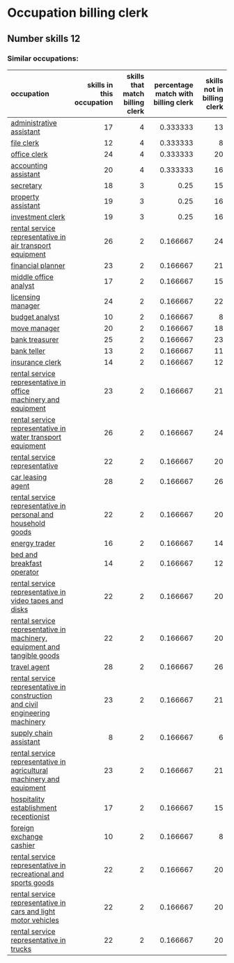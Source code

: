 # Occupation billing clerk
## Number skills 12
### Similar occupations:
| occupation                                                                                                                                                        |   skills in this occupation |   skills that match billing clerk |   percentage match with billing clerk |   skills not in billing clerk |
|:------------------------------------------------------------------------------------------------------------------------------------------------------------------|----------------------------:|----------------------------------:|--------------------------------------:|------------------------------:|
| [administrative assistant](administrative_assistant.md)                                                                                                           |                          17 |                                 4 |                              0.333333 |                            13 |
| [file clerk](file_clerk.md)                                                                                                                                       |                          12 |                                 4 |                              0.333333 |                             8 |
| [office clerk](office_clerk.md)                                                                                                                                   |                          24 |                                 4 |                              0.333333 |                            20 |
| [accounting assistant](accounting_assistant.md)                                                                                                                   |                          20 |                                 4 |                              0.333333 |                            16 |
| [secretary](secretary.md)                                                                                                                                         |                          18 |                                 3 |                              0.25     |                            15 |
| [property assistant](property_assistant.md)                                                                                                                       |                          19 |                                 3 |                              0.25     |                            16 |
| [investment clerk](investment_clerk.md)                                                                                                                           |                          19 |                                 3 |                              0.25     |                            16 |
| [rental service representative in air transport equipment](rental_service_representative_in_air_transport_equipment.md)                                           |                          26 |                                 2 |                              0.166667 |                            24 |
| [financial planner](financial_planner.md)                                                                                                                         |                          23 |                                 2 |                              0.166667 |                            21 |
| [middle office analyst](middle_office_analyst.md)                                                                                                                 |                          17 |                                 2 |                              0.166667 |                            15 |
| [licensing manager](licensing_manager.md)                                                                                                                         |                          24 |                                 2 |                              0.166667 |                            22 |
| [budget analyst](budget_analyst.md)                                                                                                                               |                          10 |                                 2 |                              0.166667 |                             8 |
| [move manager](move_manager.md)                                                                                                                                   |                          20 |                                 2 |                              0.166667 |                            18 |
| [bank treasurer](bank_treasurer.md)                                                                                                                               |                          25 |                                 2 |                              0.166667 |                            23 |
| [bank teller](bank_teller.md)                                                                                                                                     |                          13 |                                 2 |                              0.166667 |                            11 |
| [insurance clerk](insurance_clerk.md)                                                                                                                             |                          14 |                                 2 |                              0.166667 |                            12 |
| [rental service representative in office machinery and equipment](rental_service_representative_in_office_machinery_and_equipment.md)                             |                          23 |                                 2 |                              0.166667 |                            21 |
| [rental service representative in water transport equipment](rental_service_representative_in_water_transport_equipment.md)                                       |                          26 |                                 2 |                              0.166667 |                            24 |
| [rental service representative](rental_service_representative.md)                                                                                                 |                          22 |                                 2 |                              0.166667 |                            20 |
| [car leasing agent](car_leasing_agent.md)                                                                                                                         |                          28 |                                 2 |                              0.166667 |                            26 |
| [rental service representative in personal and household goods](rental_service_representative_in_personal_and_household_goods.md)                                 |                          22 |                                 2 |                              0.166667 |                            20 |
| [energy trader](energy_trader.md)                                                                                                                                 |                          16 |                                 2 |                              0.166667 |                            14 |
| [bed and breakfast operator](bed_and_breakfast_operator.md)                                                                                                       |                          14 |                                 2 |                              0.166667 |                            12 |
| [rental service representative in video tapes and disks](rental_service_representative_in_video_tapes_and_disks.md)                                               |                          22 |                                 2 |                              0.166667 |                            20 |
| [rental service representative in machinery, equipment and tangible goods](rental_service_representative_in_machinery,_equipment_and_tangible_goods.md)           |                          22 |                                 2 |                              0.166667 |                            20 |
| [travel agent](travel_agent.md)                                                                                                                                   |                          28 |                                 2 |                              0.166667 |                            26 |
| [rental service representative in construction and civil engineering machinery](rental_service_representative_in_construction_and_civil_engineering_machinery.md) |                          23 |                                 2 |                              0.166667 |                            21 |
| [supply chain assistant](supply_chain_assistant.md)                                                                                                               |                           8 |                                 2 |                              0.166667 |                             6 |
| [rental service representative in agricultural machinery and equipment](rental_service_representative_in_agricultural_machinery_and_equipment.md)                 |                          23 |                                 2 |                              0.166667 |                            21 |
| [hospitality establishment receptionist](hospitality_establishment_receptionist.md)                                                                               |                          17 |                                 2 |                              0.166667 |                            15 |
| [foreign exchange cashier](foreign_exchange_cashier.md)                                                                                                           |                          10 |                                 2 |                              0.166667 |                             8 |
| [rental service representative in recreational and sports goods](rental_service_representative_in_recreational_and_sports_goods.md)                               |                          22 |                                 2 |                              0.166667 |                            20 |
| [rental service representative in cars and light motor vehicles](rental_service_representative_in_cars_and_light_motor_vehicles.md)                               |                          22 |                                 2 |                              0.166667 |                            20 |
| [rental service representative in trucks](rental_service_representative_in_trucks.md)                                                                             |                          22 |                                 2 |                              0.166667 |                            20 |
